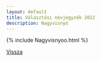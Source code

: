 ```yaml
---
layout: default
title: Választási névjegyzék 2022
description: Nagyvisnyó
---
```


{% include Nagyvisnyoo.html %}

[Vissza](./)